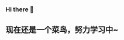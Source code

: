 ### Hi there 👋
## 现在还是一个菜鸟，努力学习中~
<!--
Here are some ideas to get you started:

- 📫 How to reach me: qrkxyz@aliyun.com
-->
